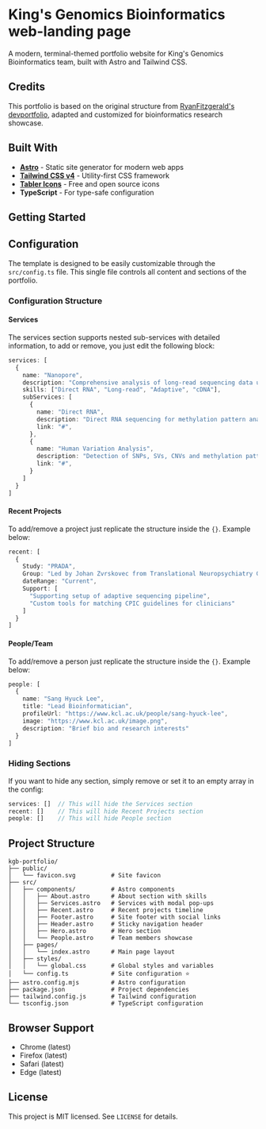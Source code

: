 # King's Genomics Bioinformatics web-landing page
A modern, terminal-themed portfolio website for King's Genomics Bioinformatics team, built with Astro and Tailwind CSS.

## Credits
This portfolio is based on the original structure from [RyanFitzgerald's devportfolio](https://github.com/RyanFitzgerald/devportfolio/tree/master), adapted and customized for bioinformatics research showcase.

## Built With

- **[Astro](https://astro.build/)** - Static site generator for modern web apps
- **[Tailwind CSS v4](https://tailwindcss.com/)** - Utility-first CSS framework
- **[Tabler Icons](https://tabler.io/icons)** - Free and open source icons
- **TypeScript** - For type-safe configuration

## Getting Started
## Configuration

The template is designed to be easily customizable through the `src/config.ts` file. This single file controls all content and sections of the portfolio.

### Configuration Structure

#### Services
The services section supports nested sub-services with detailed information, to add or remove, you just edit the following block:

```typescript
services: [
  {
    name: "Nanopore",
    description: "Comprehensive analysis of long-read sequencing data using Oxford Nanopore Technologies",
    skills: ["Direct RNA", "Long-read", "Adaptive", "cDNA"],
    subServices: [
      {
        name: "Direct RNA",
        description: "Direct RNA sequencing for methylation pattern analysis",
        link: "#",
      },
      {
        name: "Human Variation Analysis",
        description: "Detection of SNPs, SVs, CNVs and methylation patterns",
        link: "#",
      }
    ]
  }
]
```

#### Recent Projects
To add/remove a project just replicate the structure inside the `{}`. Example below:

```typescript
recent: [
  {
    Study: "PRADA",
    Group: "Led by Johan Zvrskovec from Translational Neuropsychiatry Group",
    dateRange: "Current",
    Support: [
      "Supporting setup of adaptive sequencing pipeline",
      "Custom tools for matching CPIC guidelines for clinicians"
    ]
  }
]
```

#### People/Team
To add/remove a person just replicate the structure inside the `{}`. Example below:

```typescript
people: [
  {
    name: "Sang Hyuck Lee",
    title: "Lead Bioinformatician",
    profileUrl: "https://www.kcl.ac.uk/people/sang-hyuck-lee",
    image: "https://www.kcl.ac.uk/image.png",
    description: "Brief bio and research interests"
  }
]
```

### Hiding Sections

If you want to hide any section, simply remove or set it to an empty array in the config:

```typescript
services: []  // This will hide the Services section
recent: []    // This will hide Recent Projects section
people: []    // This will hide People section
```

## Project Structure

```
kgb-portfolio/
├── public/
│   └── favicon.svg          # Site favicon
├── src/
│   ├── components/          # Astro components
│   │   ├── About.astro      # About section with skills
│   │   ├── Services.astro   # Services with modal pop-ups
│   │   ├── Recent.astro     # Recent projects timeline
│   │   ├── Footer.astro     # Site footer with social links
│   │   ├── Header.astro     # Sticky navigation header
│   │   ├── Hero.astro       # Hero section
│   │   └── People.astro     # Team members showcase
│   ├── pages/
│   │   └── index.astro      # Main page layout
│   ├── styles/
│   │   └── global.css       # Global styles and variables
│   └── config.ts            # Site configuration ⭐
├── astro.config.mjs         # Astro configuration
├── package.json             # Project dependencies
├── tailwind.config.js       # Tailwind configuration
└── tsconfig.json            # TypeScript configuration
```

## Browser Support

- Chrome (latest)
- Firefox (latest)
- Safari (latest)
- Edge (latest)


## License
This project is MIT licensed. See `LICENSE` for details.
